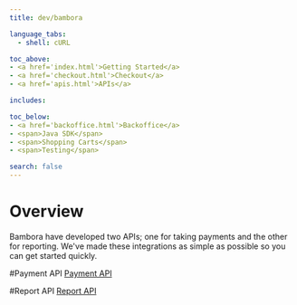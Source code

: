 ```yaml
---
title: dev/bambora

language_tabs:
  - shell: cURL

toc_above:
- <a href='index.html'>Getting Started</a>
- <a href='checkout.html'>Checkout</a>
- <a href='apis.html'>APIs</a>

includes:

toc_below:
- <a href='backoffice.html'>Backoffice</a>
- <span>Java SDK</span>
- <span>Shopping Carts</span>
- <span>Testing</span>

search: false
---
```


<script src='js/vendor/clipboard.min.js'></script>
<script src='js/copy.js'></script>

# Overview

Bambora have developed two APIs; one for taking payments and the other for reporting. We've made these integrations as simple as possible so you can get started quickly.  

#Payment API
[Payment API](/direct_using_api.html)

#Report API
[Report API](/report_api.html)
